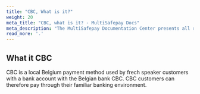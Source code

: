 ```yaml
---
title: "CBC, What is it?"
weight: 20
meta_title: "CBC, what is it? - MultiSafepay Docs"
meta_description: "The MultiSafepay Documentation Center presents all relevant information about our Plugins and API. You can also find support pages for Payment Methods, Tools and General Questions as well as the contact details of our Support and Integration Teams."
read_more: '.'
---
```

## What it CBC
CBC is a local Belgium payment method used by frech speaker customers with a bank account with the Belgian bank CBC. CBC customers can therefore pay through their familiar banking environment.
